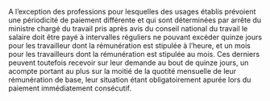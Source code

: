 A l’exception des professions pour lesquelles des usages établis prévoient une périodicité de paiement différente et qui sont déterminées par arrête du ministre chargé du travail pris après avis du conseil national du travail le salaire doit être payé à intervalles réguliers ne pouvant excéder quinze jours pour les travailleur dont la rémunération est stipulée à l’heure, et un mois pour les travailleurs dont la rémunération est stipulée au mois. Ces derniers peuvent toutefois recevoir sur leur demande au bout de quinze jours, un acompte portant au plus sur la moitié de la quotité mensuelle de leur rémunération de base, leur situation étant obligatoirement apurée lors du paiement immédiatement consécutif.